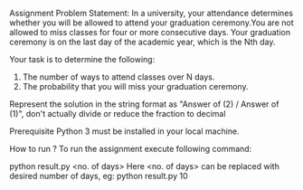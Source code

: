 Assignment
Problem Statement:
  In a university, your attendance determines whether you will be allowed to attend your graduation ceremony.You are not allowed to miss classes for four or more consecutive days.
  Your graduation ceremony is on the last day of the academic year, which is the Nth day.

  Your task is to determine the following:

1. The number of ways to attend classes over N days.
2. The probability that you will miss your graduation ceremony.

Represent the solution in the string format as "Answer of (2) / Answer
of (1)", don't actually divide or reduce the fraction to decimal


Prerequisite
Python 3 must be installed in your local machine.

How to run ?
To run the assignment execute following command:

python result.py <no. of days>
Here <no. of days> can be replaced with desired number of days, eg: python result.py 10

